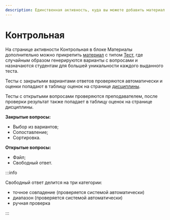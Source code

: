 ```yaml
---
description: Единственная активность, куда вы можете добавить материал Тест
---
```


# Контрольная

На странице активности Контрольная в блоке  Материалы дополнительно можно прикрепить [материал](../../../servisy/biblioteka/materialy/) с типом [Тест](../../../servisy/biblioteka/materialy/test/), где случайным образом генерируются варианты с вопросами и назначаются студентам для большей уникальности каждого выданного теста.

Тесты с закрытыми вариантами ответов проверяются автоматически и оценки попадают в таблицу оценок на странице [дисциплины](../../disciplina/stranica-discipliny.md).

Тесты с открытыми вопросами проверяются преподавателем, после проверки результат также попадает в таблицу оценок на странице дисциплины.

**Закрытые вопросы:**

* Выбор из вариантов;
* Сопоставление;
* Сортировка.

**Открытые вопросы:**

* Файл;
* Свободный ответ.

:::info

Свободный ответ делится на три категории:

* точное совпадение  (проверяется системой автоматически)
* диапазон (проверяется системой автоматически)
* ручная проверка

:::
